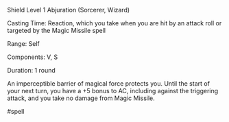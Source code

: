 Shield
Level 1 Abjuration (Sorcerer, Wizard)

Casting Time: Reaction, which you take when you are hit by an attack roll or targeted by the Magic Missile spell

Range: Self

Components: V, S

Duration: 1 round

An imperceptible barrier of magical force protects you. Until the start of your next turn, you have a +5 bonus to AC, including against the triggering attack, and you take no damage from Magic Missile.

#spell